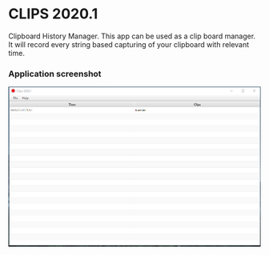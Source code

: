 # CLIPS 2020.1
Clipboard History Manager. This app can be used as a clip board manager. 
It will record every string based capturing of your clipboard with relevant time.



### Application screenshot
![Alt text](src/main/resources/images/App.png?raw=true "Application Demonstration")